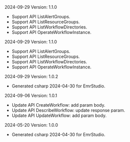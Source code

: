 2024-09-29 Version: 1.1.0
- Support API ListAlertGroups.
- Support API ListResourceGroups.
- Support API ListWorkflowDirectories.
- Support API OperateWorkflowInstance.


2024-09-29 Version: 1.1.0
- Support API ListAlertGroups.
- Support API ListResourceGroups.
- Support API ListWorkflowDirectories.
- Support API OperateWorkflowInstance.


2024-09-29 Version: 1.0.2
- Generated csharp 2024-04-30 for EmrStudio.

2024-09-06 Version: 1.0.1
- Update API CreateWorkflow: add param body.
- Update API DescribeWorkflow: update response param.
- Update API UpdateWorkflow: add param body.


2024-05-20 Version: 1.0.0
- Generated csharp 2024-04-30 for EmrStudio.

